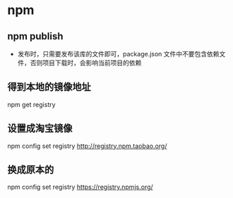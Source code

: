 # npm

## npm publish

- 发布时，只需要发布该库的文件即可，package.json 文件中不要包含依赖文件，否则项目下载时，会影响当前项目的依赖

## 得到本地的镜像地址

npm get registry

## 设置成淘宝镜像

npm config set registry http://registry.npm.taobao.org/

## 换成原本的

npm config set registry https://registry.npmjs.org/
